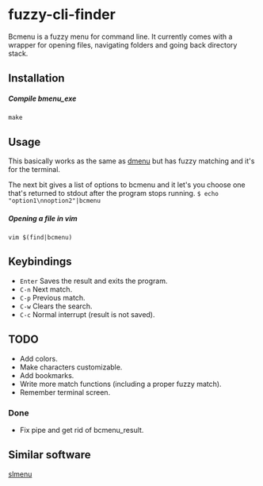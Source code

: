 fuzzy-cli-finder
================

Bcmenu is a fuzzy menu for command line. It currently comes with a wrapper for
opening files, navigating folders and going back directory stack.

Installation
------------

##### Compile bmenu\_exe
``
make
``

#####

Usage
-----

This basically works as the same as [dmenu](http://tools.suckless.org/dmenu/)
but has fuzzy matching and it's for the terminal.

The next bit gives a list of options to bcmenu and it let's you choose one
that's returned to stdout after the program stops running.
``
$ echo "option1\nnoption2"|bcmenu
``

##### Opening a file in vim
``
vim $(find|bcmenu)
``

<!--(
#### Opening a file from terminal: 
``````

#### Add the following to your `.zshrc` to engage the previous command with `C-t`:
```bindkey -s '^T' '^qbcmenu_files && vim $(bcmenu_result)\n'```

#### This one gets you to the directory you want:
```bindkey -s '^F' '^qbcmenu_dirs && cd "$(bcmenu_result)"\n'```
)-->
Keybindings
-----------

- `Enter` Saves the result and exits the program.
- `C-n` Next match.
- `C-p` Previous match.
- `C-w` Clears the search.
- `C-c` Normal interrupt (result is not saved).

TODO
----
- Add colors.
- Make characters customizable.
- Add bookmarks.
- Write more match functions (including a proper fuzzy match).
- Remember terminal screen.

### Done
- Fix pipe and get rid of bcmenu\_result.

Similar software
----------------
[slmenu](https://bitbucket.org/rafaelgg/slmenu)
